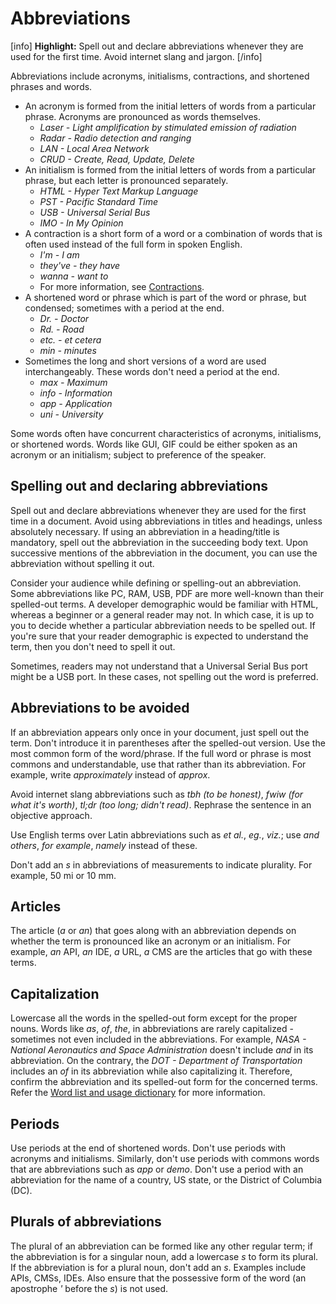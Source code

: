 # Abbreviations

[info] **Highlight:** Spell out and declare abbreviations whenever they are used for the first time. Avoid internet slang and jargon. [/info]

Abbreviations include acronyms, initialisms, contractions, and shortened phrases and words.

- An acronym is formed from the initial letters of words from a particular phrase. Acronyms are pronounced as words themselves.
  - *Laser - Light amplification by stimulated emission of radiation*
  - *Radar - Radio detection and ranging*
  - *LAN - Local Area Network*
  - *CRUD - Create, Read, Update, Delete*
- An initialism is formed from the initial letters of words from a particular phrase, but each letter is pronounced separately.
  - *HTML - Hyper Text Markup Language*
  - *PST - Pacific Standard Time*
  - *USB - Universal Serial Bus*
  - *IMO - In My Opinion*
- A contraction is a short form of a word or a combination of words that is often used instead of the full form in spoken English.
  - *I'm - I am*
  - *they've - they have*
  - *wanna - want to*
  - For more information, see [Contractions](https://make.wordpress.org/docs/style-guide/language-grammar/contractions/).
- A shortened word or phrase which is part of the word or phrase, but condensed; sometimes with a period at the end.
  - *Dr. - Doctor*
  - *Rd. - Road*
  - *etc. - et cetera*
  - *min - minutes*
- Sometimes the long and short versions of a word are used interchangeably. These words don't need a period at the end.
  - *max - Maximum*
  - *info - Information*
  - *app - Application*
  - *uni - University*

Some words often have concurrent characteristics of acronyms, initialisms, or shortened words. Words like GUI, GIF could be either spoken as an acronym or an initialism; subject to preference of the speaker.

## Spelling out and declaring abbreviations

Spell out and declare abbreviations whenever they are used for the first time in a document. Avoid using abbreviations in titles and headings, unless absolutely necessary. If using an abbreviation in a heading/title is mandatory, spell out the abbreviation in the succeeding body text.
Upon successive mentions of the abbreviation in the document, you can use the abbreviation without spelling it out.

Consider your audience while defining or spelling-out an abbreviation. Some abbreviations like PC, RAM, USB, PDF are more well-known than their spelled-out terms. A developer demographic would be familiar with HTML, whereas a beginner or a general reader may not. In which case, it is up to you to decide whether a particular abbreviation needs to be spelled out. If you're sure that your reader demographic is expected to understand the term, then you don't need to spell it out.

Sometimes, readers may not understand that a Universal Serial Bus port might be a USB port. In these cases, not spelling out the word is preferred.

## Abbreviations to be avoided

If an abbreviation appears only once in your document, just spell out the term. Don't introduce it in parentheses after the spelled-out version. Use the most common form of the word/phrase. If the full word or phrase is most commons and understandable, use that rather than its abbreviation. For example, write *approximately* instead of *approx*.

Avoid internet slang abbreviations such as *tbh (to be honest)*, *fwiw (for what it's worth)*, *tl;dr (too long; didn't read)*. Rephrase the sentence in an objective approach.

Use English terms over Latin abbreviations such as *et al.*, *eg.*, *viz.*; use *and others*, *for example*, *namely* instead of these.

Don't add an *s* in abbreviations of measurements to indicate plurality. For example, 50 mi or 10 mm.

## Articles

The article (*a* or *an*) that goes along with an abbreviation depends on whether the term is pronounced like an acronym or an initialism. For example, *an* API, *an* IDE, *a* URL, *a* CMS are the articles that go with these terms.

## Capitalization

Lowercase all the words in the spelled-out form except for the proper nouns. Words like *as*, *of*, *the*, in abbreviations are rarely capitalized - sometimes not even included in the abbreviations. For example, *NASA - National Aeronautics and Space Administration* doesn't include *and* in its abbreviation. On the contrary, the *DOT - Department of Transportation* includes an *of* in its abbreviation while also capitalizing it. Therefore, confirm the abbreviation and its spelled-out form for the concerned terms. Refer the [Word list and usage dictionary](https://make.wordpress.org/docs/style-guide/word-list/) for more information.

## Periods

Use periods at the end of shortened words. Don't use periods with acronyms and initialisms. Similarly, don't use periods with commons words that are abbreviations such as *app* or *demo*. Don't use a period with an abbreviation for the name of a country, US state, or the District of Columbia (DC).

## Plurals of abbreviations

The plural of an abbreviation can be formed like any other regular term; if the abbreviation is for a singular noun, add a lowercase *s* to form its plural. If the abbreviation is for a plural noun, don't add an *s*. Examples include APIs, CMSs, IDEs. Also ensure that the possessive form of the word (an apostrophe *'* before the *s*) is not used.
